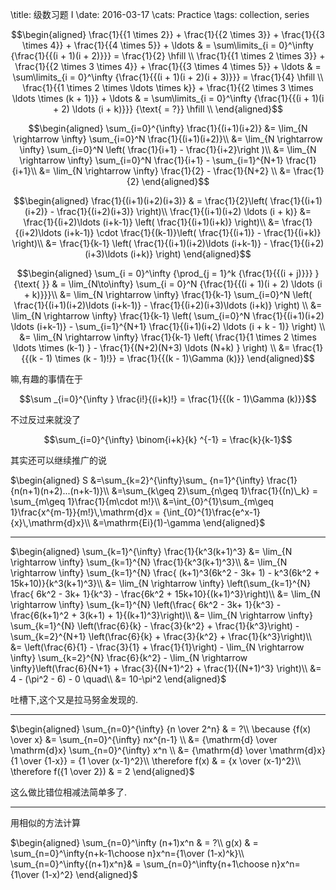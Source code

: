 \title: 级数习题 I
\date: 2016-03-17
\cats: Practice
\tags: collection, series


$$\begin{aligned}  
\frac{1}{{1 \times 2}} + \frac{1}{{2 \times 3}} + \frac{1}{{3 \times 4}} + \frac{1}{{4 \times 5}} + \ldots & = \sum\limits_{i = 0}^\infty {\frac{1}{{(i + 1)(i + 2)}}} = \frac{1}{2} \hfill \\  
\frac{1}{{1 \times 2 \times 3}} + \frac{1}{{2 \times 3 \times 4}} + \frac{1}{{3 \times 4 \times 5}} + \ldots & = \sum\limits_{i = 0}^\infty {\frac{1}{{(i + 1)(i + 2)(i + 3)}}} = \frac{1}{4} \hfill \\  
\frac{1}{{1 \times 2 \times \ldots \times k}} + \frac{1}{{2 \times 3 \times \ldots \times (k + 1)}} + \ldots & = \sum\limits_{i = 0}^\infty {\frac{1}{{(i + 1)(i + 2) \ldots (i + k)}}} {\text{ = ?}} \hfill \\  
\end{aligned}$$

<!--more-->

$$\begin{aligned}  
\sum_{i=0}^{\infty} \frac{1}{(i+1)(i+2)}  
&= \lim_{N \rightarrow \infty} \sum_{i=0}^N \frac{1}{(i+1)(i+2)}\\  
&= \lim_{N \rightarrow \infty} \sum_{i=0}^N \left( \frac{1}{i+1} - \frac{1}{i+2}\right )\\  
&= \lim_{N \rightarrow \infty} \sum_{i=0}^N \frac{1}{i+1} - \sum_{i=1}^{N+1} \frac{1}{i+1}\\  
&= \lim_{N \rightarrow \infty} \frac{1}{2} - \frac{1}{N+2} \\  
&= \frac{1}{2}  
\end{aligned}$$

$$\begin{aligned}  
\frac{1}{(i+1)(i+2)(i+3)}  
& = \frac{1}{2}\left( \frac{1}{(i+1)(i+2)} - \frac{1}{(i+2)(i+3)} \right)\\  
\frac{1}{(i+1)(i+2) \ldots (i + k)} &= \frac{1}{(i+2)\ldots (i+k-1)} \left( \frac{1}{(i+1)(i+k)} \right)\\  
&= \frac{1}{(i+2)\ldots (i+k-1)} \cdot \frac{1}{(k-1)}\left( \frac{1}{(i+1)} - \frac{1}{(i+k)} \right)\\  
&= \frac{1}{k-1} \left( \frac{1}{(i+1)(i+2)\ldots (i+k-1)} - \frac{1}{(i+2)(i+3)\ldots (i+k)} \right)  
\end{aligned}$$

$$\begin{aligned}  
\sum_{i = 0}^\infty {\prod_{j = 1}^k {\frac{1}{{(i + j)}}} } {\text{ }} & = \lim_{N\to\infty} \sum_{i = 0}^N {\frac{1}{{(i + 1)(i + 2) \ldots (i + k)}}}\\  
&= \lim_{N \rightarrow \infty} \frac{1}{k-1} \sum_{i=0}^N \left( \frac{1}{(i+1)(i+2)\ldots (i+k-1)} - \frac{1}{(i+2)(i+3)\ldots (i+k)} \right) \\  
&= \lim_{N \rightarrow \infty} \frac{1}{k-1} \left( \sum_{i=0}^N \frac{1}{(i+1)(i+2) \ldots (i+k-1)} - \sum_{i=1}^{N+1} \frac{1}{(i+1)(i+2) \ldots (i + k - 1)} \right) \\  
&= \lim_{N \rightarrow \infty} \frac{1}{k-1} \left( \frac{1}{1 \times 2 \times \ldots \times (k-1) } - \frac{1}{(N+2)(N+3) \ldots (N+k) } \right) \\  
&= \frac{1}{{(k - 1) \times (k - 1)!}} = \frac{1}{{(k - 1)\Gamma (k)}}  
\end{aligned}$$

嘛,有趣的事情在于

$$\sum _{i=0}^{\infty } \frac{i!}{(i+k)!} = \frac{1}{{(k - 1)\Gamma (k)}}$$

不过反过来就没了

$$\sum_{i=0}^{\infty} \binom{i+k}{k} ^{-1} = \frac{k}{k-1}$$

其实还可以继续推广的说

$\begin{aligned}  
S &=\sum_{k=2}^{\infty}\sum_ {n=1}^{\infty} \frac{1}{n(n+1)(n+2)...(n+k-1)}\\  
&=\sum_{k\geq 2}\sum_{n\geq 1}\frac{1}{(n)\_k} = \sum_{m\geq 1}\frac{1}{m\cdot m!}\\  
&=\int_{0}^{1}\sum_{m\geq 1}\frac{x^{m-1}}{m!}\,\mathrm{d}x = {\int_{0}^{1}\frac{e^x-1}{x}\,\mathrm{d}x}\\  
&=\mathrm{Ei}(1)-\gamma
\end{aligned}$

* * *

$\begin{aligned}  
\sum_{k=1}^{\infty} \frac{1}{k^3(k+1)^3} &= \lim_{N \rightarrow \infty} \sum_{k=1}^{N} \frac{1}{k^3(k+1)^3}\\  
&= \lim_{N \rightarrow \infty} \sum_{k=1}^{N} \frac{ (k+1)^3(6k^2 - 3k+ 1) - k^3(6k^2 + 15k+10)}{k^3(k+1)^3}\\  
&= \lim_{N \rightarrow \infty} \left(\sum_{k=1}^{N} \frac{ 6k^2 - 3k+ 1}{k^3} - \frac{6k^2 + 15k+10}{(k+1)^3}\right)\\  
&= \lim_{N \rightarrow \infty} \sum_{k=1}^{N} \left(\frac{ 6k^2 - 3k+ 1}{k^3} - \frac{6(k+1)^2 + 3(k+1) + 1}{(k+1)^3}\right)\\  
&= \lim_{N \rightarrow \infty} \sum_{k=1}^{N} \left(\frac{6}{k} - \frac{3}{k^2} + \frac{1}{k^3}\right) - \sum_{k=2}^{N+1} \left(\frac{6}{k} + \frac{3}{k^2} + \frac{1}{k^3}\right)\\  
&= \left(\frac{6}{1} - \frac{3}{1} + \frac{1}{1}\right) - \lim_{N \rightarrow \infty} \sum_{k=2}^{N} \frac{6}{k^2} - \lim_{N \rightarrow \infty}\left(\frac{6}{N+1} + \frac{3}{(N+1)^2} + \frac{1}{(N+1)^3} \right)\\  
&= 4 - (\pi^2 - 6) - 0 \quad\\  
&= 10-\pi^2  
\end{aligned}$

吐槽下,这个又是拉马努金发现的.

* * *

$\begin{aligned}  
\sum_{n=0}^{\infty} {n \over 2^n} & = ?\\  
\because {f(x) \over x} &= \sum_{n=0}^{\infty} nx^{n-1} \\  
&= {\mathrm{d} \over \mathrm{d}x} \sum_{n=0}^{\infty} x^n \\  
&= {\mathrm{d} \over \mathrm{d}x} {1 \over {1-x}} = {1 \over (x-1)^2}\\  
\therefore f(x) & = {x \over (x-1)^2}\\  
\therefore f({1 \over 2}) & = 2  
\end{aligned}$

这么做比错位相减法简单多了.

* * *

用相似的方法计算

$\begin{aligned}  
\sum_{n=0}^\infty (n+1)x^n & = ?\\  
g(x) & = \sum_{n=0}^\infty{n+k-1\choose n}x^n={1\over (1-x)^k}\\  
\sum_{n=0}^\infty{(n+1)x^n}& = \sum_{n=0}^\infty{n+1\choose n}x^n={1\over (1-x)^2}  
\end{aligned}$
